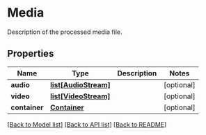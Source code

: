 # Media

Description of the processed media file.
## Properties
Name | Type | Description | Notes
------------ | ------------- | ------------- | -------------
**audio** | [**list[AudioStream]**](AudioStream.md) |  | [optional] 
**video** | [**list[VideoStream]**](VideoStream.md) |  | [optional] 
**container** | [**Container**](Container.md) |  | [optional] 

[[Back to Model list]](../README.md#documentation-for-models) [[Back to API list]](../README.md#documentation-for-api-endpoints) [[Back to README]](../README.md)


